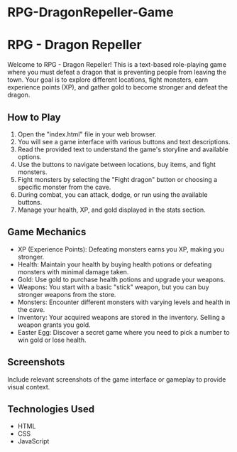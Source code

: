# RPG-DragonRepeller-Game
# RPG - Dragon Repeller

Welcome to RPG - Dragon Repeller! This is a text-based role-playing game where you must defeat a dragon that is preventing people from leaving the town. Your goal is to explore different locations, fight monsters, earn experience points (XP), and gather gold to become stronger and defeat the dragon.

## How to Play

1. Open the "index.html" file in your web browser.
2. You will see a game interface with various buttons and text descriptions.
3. Read the provided text to understand the game's storyline and available options.
4. Use the buttons to navigate between locations, buy items, and fight monsters.
5. Fight monsters by selecting the "Fight dragon" button or choosing a specific monster from the cave.
6. During combat, you can attack, dodge, or run using the available buttons.
7. Manage your health, XP, and gold displayed in the stats section.

## Game Mechanics

- XP (Experience Points): Defeating monsters earns you XP, making you stronger.
- Health: Maintain your health by buying health potions or defeating monsters with minimal damage taken.
- Gold: Use gold to purchase health potions and upgrade your weapons.
- Weapons: You start with a basic "stick" weapon, but you can buy stronger weapons from the store.
- Monsters: Encounter different monsters with varying levels and health in the cave.
- Inventory: Your acquired weapons are stored in the inventory. Selling a weapon grants you gold.
- Easter Egg: Discover a secret game where you need to pick a number to win gold or lose health.

## Screenshots

Include relevant screenshots of the game interface or gameplay to provide visual context.

## Technologies Used

- HTML
- CSS
- JavaScript



